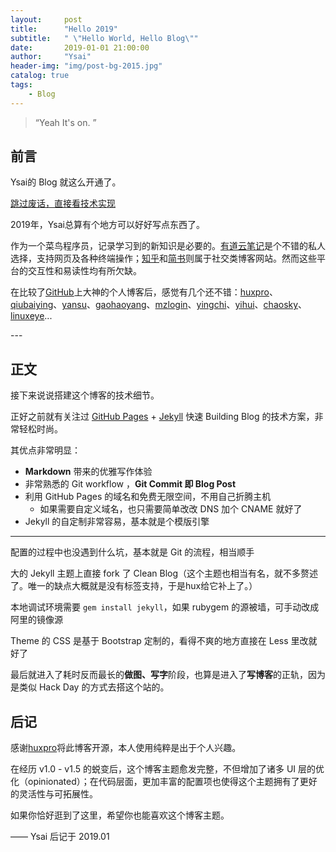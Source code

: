 ```yaml
---
layout:     post
title:      "Hello 2019"
subtitle:   " \"Hello World, Hello Blog\""
date:       2019-01-01 21:00:00
author:     "Ysai"
header-img: "img/post-bg-2015.jpg"
catalog: true
tags:
    - Blog
---
```


> “Yeah It's on. ”

## 前言

Ysai的 Blog 就这么开通了。

[跳过废话，直接看技术实现 ](#build) 

2019年，Ysai总算有个地方可以好好写点东西了。


作为一个菜鸟程序员，记录学习到的新知识是必要的。[有道云笔记](https://note.youdao.com/web)是个不错的私人选择，支持网页及各种终端操作；[知乎](https://www.zhihu.com/)和[简书](https://www.jianshu.com/)则属于社交类博客网站。然而这些平台的交互性和易读性均有所欠缺。

在比较了[GitHub](https://github.com/)上大神的个人博客后，感觉有几个还不错：[huxpro](huxpro.github.io)、[qiubaiying](qiubaiying.github.io)、[yansu](suyan.github.io)、[gaohaoyang](gaohaoyang.github.io)、[mzlogin](mzlogin.github.io)、[yingchi](http://yingchi.io/)、[yihui](https://yihui.name/)、[chaosky](http://chaosky.me/)、[linuxeye](https://blog.linuxeye.cn/)...


<p id = "build"></p>
---

## 正文

接下来说说搭建这个博客的技术细节。  

正好之前就有关注过 [GitHub Pages](https://pages.github.com/) + [Jekyll](http://jekyllrb.com/) 快速 Building Blog 的技术方案，非常轻松时尚。

其优点非常明显：

* **Markdown** 带来的优雅写作体验
* 非常熟悉的 Git workflow ，**Git Commit 即 Blog Post**
* 利用 GitHub Pages 的域名和免费无限空间，不用自己折腾主机
	* 如果需要自定义域名，也只需要简单改改 DNS 加个 CNAME 就好了 
* Jekyll 的自定制非常容易，基本就是个模版引擎

---

配置的过程中也没遇到什么坑，基本就是 Git 的流程，相当顺手

大的 Jekyll 主题上直接 fork 了 Clean Blog（这个主题也相当有名，就不多赘述了。唯一的缺点大概就是没有标签支持，于是hux给它补上了。）

本地调试环境需要 `gem install jekyll`，如果 rubygem 的源被墙，可手动改成阿里的镜像源

Theme 的 CSS 是基于 Bootstrap 定制的，看得不爽的地方直接在 Less 里改就好了

最后就进入了耗时反而最长的**做图、写字**阶段，也算是进入了**写博客**的正轨，因为是类似 Hack Day 的方式去搭这个站的。



## 后记

感谢[huxpro](huxpro.github.io)将此博客开源，本人使用纯粹是出于个人兴趣。

在经历 v1.0 - v1.5 的蜕变后，这个博客主题愈发完整，不但增加了诸多 UI 层的优化（opinionated）；在代码层面，更加丰富的配置项也使得这个主题拥有了更好的灵活性与可拓展性。

如果你恰好逛到了这里，希望你也能喜欢这个博客主题。

—— Ysai 后记于 2019.01


